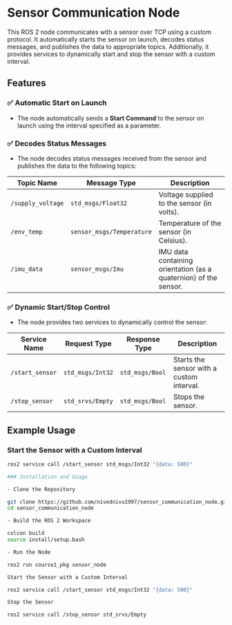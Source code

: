 # Sensor Communication Node

This ROS 2 node communicates with a sensor over TCP using a custom protocol. It automatically starts the sensor on launch, decodes status messages, and publishes the data to appropriate topics. Additionally, it provides services to dynamically start and stop the sensor with a custom interval.

## Features

### ✅ Automatic Start on Launch
- The node automatically sends a **Start Command** to the sensor on launch using the interval specified as a parameter.

### ✅ Decodes Status Messages
- The node decodes status messages received from the sensor and publishes the data to the following topics:

| Topic Name       | Message Type     | Description |
|-----------------|-----------------|-------------|
| `/supply_voltage` | `std_msgs/Float32` | Voltage supplied to the sensor (in volts). |
| `/env_temp`      | `sensor_msgs/Temperature` | Temperature of the sensor (in Celsius). |
| `/imu_data`      | `sensor_msgs/Imu` | IMU data containing orientation (as a quaternion) of the sensor. |

### ✅ Dynamic Start/Stop Control
- The node provides two services to dynamically control the sensor:

| Service Name       | Request Type      | Response Type     | Description |
|-------------------|------------------|------------------|-------------|
| `/start_sensor`  | `std_msgs/Int32`  | `std_msgs/Bool`  | Starts the sensor with a custom interval. |
| `/stop_sensor`   | `std_srvs/Empty`  | `std_msgs/Bool`  | Stops the sensor. |

## Example Usage

### Start the Sensor with a Custom Interval
```bash
ros2 service call /start_sensor std_msgs/Int32 "{data: 500}"

### Installation and Usage

- Clone the Repository

git clone https://github.com/nivednivu1997/sensor_communication_node.git
cd sensor_communication_node

- Build the ROS 2 Workspace

colcon build
source install/setup.bash

- Run the Node

ros2 run course1_pkg sensor_node

Start the Sensor with a Custom Interval

ros2 service call /start_sensor std_msgs/Int32 "{data: 500}"

Stop the Sensor

ros2 service call /stop_sensor std_srvs/Empty




